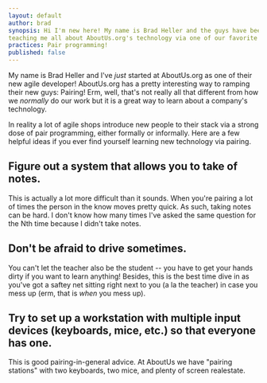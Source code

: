 ```yaml
---
layout: default
author: brad
synopsis: Hi I'm new here! My name is Brad Heller and the guys have been
teaching me all about AboutUs.org's technology via one of our favorite agile
practices: Pair programming!
published: false
---
```


My name is Brad Heller and I've *just* started at AboutUs.org as one of their
new agile developer! AboutUs.org has a pretty interesting way to ramping their
new guys: Pairing! Erm, well, that's not really all that different from how we
*normally* do our work but it is a great way to learn about a company's
technology. 

In reality a lot of agile shops introduce new people to their stack via a strong
dose of pair programming, either formally or informally. Here are a few helpful
ideas if you ever find yourself learning new technology via pairing.

Figure out a system that allows you to take of notes.
--

This is actually a lot more difficult than it sounds. When you're pairing a lot
of times the person in the know moves pretty quick. As such, taking notes can
be hard. I don't know how many times I've asked the same question for the Nth
time because I didn't take notes.

Don't be afraid to drive sometimes.
--

You can't let the teacher also be the student -- you have to get your hands
dirty if you want to learn anything! Besides, this is the best time dive in as
you've got a saftey net sitting right next to you (a la the teacher) in case you
mess up (erm, that is *when* you mess up).

Try to set up a workstation with multiple input devices (keyboards, mice, etc.)
so that everyone has one.
--

This is good pairing-in-general advice. At AboutUs we have "pairing stations"
with two keyboards, two mice, and plenty of screen realestate.
